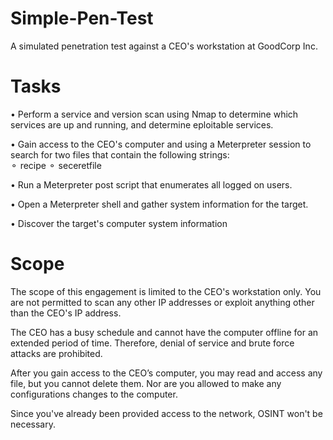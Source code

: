 # Simple-Pen-Test

A simulated penetration test against a CEO's workstation at GoodCorp Inc.


# Tasks 

• Perform a service and version scan using Nmap to determine which services are up and running, and determine eploitable services.

• Gain access to the CEO's computer and using a Meterpreter session to search for two files that contain the following strings:                                                     
    ⚬ recipe
    ⚬ seceretfile

• Run a Meterpreter post script that enumerates all logged on users.

• Open a Meterpreter shell and gather system information for the target.

• Discover the target's computer system information
  

# Scope


The scope of this engagement is limited to the CEO's workstation only. You are not permitted to scan any other IP addresses or exploit anything other than the CEO's IP address.


The CEO has a busy schedule and cannot have the computer offline for an extended period of time. Therefore, denial of service and brute force attacks are prohibited.


After you gain access to the CEO’s computer, you may read and access any file, but you cannot delete them. Nor are you allowed to make any configurations changes to the computer.


Since you've already been provided access to the network, OSINT won't be necessary.
